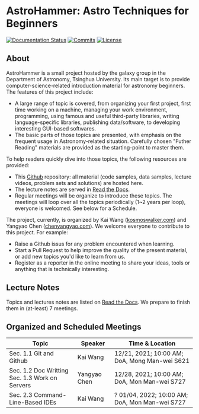 # AstroHammer: Astro Techniques for Beginners

[![Documentation Status](https://readthedocs.org/projects/project-astro-hammer/badge/?version=latest)](https://hipp.readthedocs.io/en/latest/?badge=latest)
[![Commits](https://img.shields.io/github/last-commit/ChenYangyao/project-astro-hammer)](https://github.com/ChenYangyao/project-astro-hammer/commits/master)
[![License](https://img.shields.io/github/license/ChenYangyao/project-astro-hammer)](https://github.com/ChenYangyao/project-astro-hammer/blob/master/LICENSE)

## About

AstroHammer is a small project hosted by the galaxy group in the Department of 
Astronomy, Tsinghua University. Its main target is to provide
computer-science-related introduction material for astronomy beginners. 
The features of this project include:

- A large range of topic is covered, from organizing your first project, 
  first time working on a machine, managing your work environment, 
  programming, using famous and useful third-party libraries,
  writing language-specific libraries,
  publishing data/software, to developing interesting GUI-based softwares.
- The basic parts of those topics are presented, with emphasis on the 
  frequent usage in Astronomy-related situation. Carefully 
  chosen "Futher Reading" materials are provided as the starting-point 
  to master them.

To help readers quickly dive into those topics, the following resources 
are provided:

- This [Github](https://github.com/ChenYangyao/project-astro-hammer) repository: all material (code samples, data samples, 
  lecture videos, problem sets and solutions) are hosted here.
- The lecture notes are served in [Read the Docs](https://project-astro-hammer.readthedocs.io/).
- Regular meetings will be organize to introduce these topics. 
  The meetings will loop over all the topics periodically (1~2 years per loop),
  everyone is welcomed. See below for a Schedule.

The project, currently, is organized by Kai Wang ([kosmoswalker.com](https://www.kosmoswalker.com/)) 
and Yangyao Chen ([chenyangyao.com](https://www.chenyangyao.com/)). We welcome everyone 
to contribute to this project. For example: 

- Raise a Github issus for any problem encountered when learning.
- Start a Pull Request to help improve the quality of the present material, or 
  add new topics you'd like to learn from us.
- Register as a reporter in the online meeting to share your ideas, tools 
  or anything that is technically interesting.


## Lecture Notes

Topics and lectures notes are listed on [Read the Docs](https://project-astro-hammer.readthedocs.io/). 
We prepare to finish them in (at-least) 7 meetings.

## Organized and Scheduled Meetings

Topic                                                                     |     Speaker                 |       Time & Location                                
--- | --- | ---
Sec. 1.1 Git and Github                                                   |     Kai Wang                |       12/21, 2021; 10:00 AM; DoA, Mong Man-wei S621            
Sec. 1.2 Doc Writting <br /> Sec. 1.3 Work on Servers                     |     Yangyao Chen            |       12/28, 2021; 10:00 AM; DoA, Mon Man-wei S727
Sec. 2.3 Command-Line-Based IDEs                                          |     Kai Wang                |       ? 01/04, 2022; 10:00 AM; DoA, Mon Man-wei S727


   








